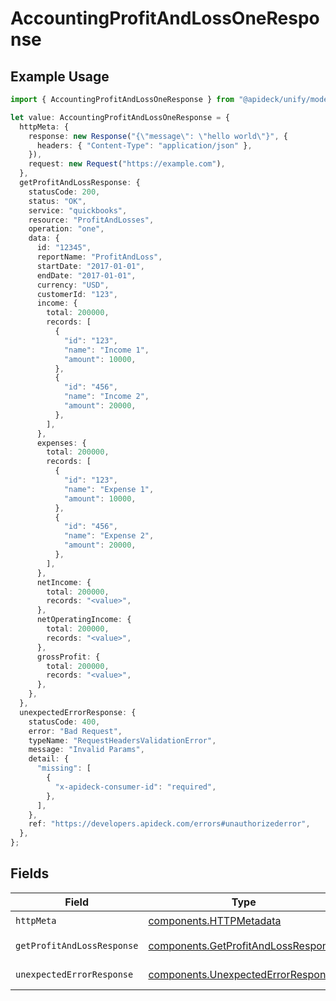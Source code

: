 # AccountingProfitAndLossOneResponse

## Example Usage

```typescript
import { AccountingProfitAndLossOneResponse } from "@apideck/unify/models/operations";

let value: AccountingProfitAndLossOneResponse = {
  httpMeta: {
    response: new Response("{\"message\": \"hello world\"}", {
      headers: { "Content-Type": "application/json" },
    }),
    request: new Request("https://example.com"),
  },
  getProfitAndLossResponse: {
    statusCode: 200,
    status: "OK",
    service: "quickbooks",
    resource: "ProfitAndLosses",
    operation: "one",
    data: {
      id: "12345",
      reportName: "ProfitAndLoss",
      startDate: "2017-01-01",
      endDate: "2017-01-01",
      currency: "USD",
      customerId: "123",
      income: {
        total: 200000,
        records: [
          {
            "id": "123",
            "name": "Income 1",
            "amount": 10000,
          },
          {
            "id": "456",
            "name": "Income 2",
            "amount": 20000,
          },
        ],
      },
      expenses: {
        total: 200000,
        records: [
          {
            "id": "123",
            "name": "Expense 1",
            "amount": 10000,
          },
          {
            "id": "456",
            "name": "Expense 2",
            "amount": 20000,
          },
        ],
      },
      netIncome: {
        total: 200000,
        records: "<value>",
      },
      netOperatingIncome: {
        total: 200000,
        records: "<value>",
      },
      grossProfit: {
        total: 200000,
        records: "<value>",
      },
    },
  },
  unexpectedErrorResponse: {
    statusCode: 400,
    error: "Bad Request",
    typeName: "RequestHeadersValidationError",
    message: "Invalid Params",
    detail: {
      "missing": [
        {
          "x-apideck-consumer-id": "required",
        },
      ],
    },
    ref: "https://developers.apideck.com/errors#unauthorizederror",
  },
};
```

## Fields

| Field                                                                                      | Type                                                                                       | Required                                                                                   | Description                                                                                |
| ------------------------------------------------------------------------------------------ | ------------------------------------------------------------------------------------------ | ------------------------------------------------------------------------------------------ | ------------------------------------------------------------------------------------------ |
| `httpMeta`                                                                                 | [components.HTTPMetadata](../../models/components/httpmetadata.md)                         | :heavy_check_mark:                                                                         | N/A                                                                                        |
| `getProfitAndLossResponse`                                                                 | [components.GetProfitAndLossResponse](../../models/components/getprofitandlossresponse.md) | :heavy_minus_sign:                                                                         | Profit & Loss Report                                                                       |
| `unexpectedErrorResponse`                                                                  | [components.UnexpectedErrorResponse](../../models/components/unexpectederrorresponse.md)   | :heavy_minus_sign:                                                                         | Unexpected error                                                                           |